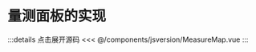 <script setup lang="ts">
import {defineClientComponent} from 'vitepress';

const ClientMeasureMap = defineClientComponent(()=>import('../../components/MeasureMap.vue'));
</script>
# 量测面板的实现

:::details 点击展开源码
<<< @/components/jsversion/MeasureMap.vue
:::
<div class="w-full h-96 vp-raw">
    <ClientMeasureMap />
</div>
